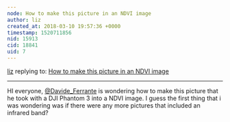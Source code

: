 ```yaml
---
node: How to make this picture in an NDVI image
author: liz
created_at: 2018-03-10 19:57:36 +0000
timestamp: 1520711856
nid: 15913
cid: 18841
uid: 7
---
```




[liz](../profile/liz) replying to: [How to make this picture in an NDVI image](../notes/Davide_Ferrante/03-10-2018/how-to-do-x)

----
HI everyone, [@Davide_Ferrante](/profile/Davide_Ferrante) is wondering how to make this picture that he took with a DJI Phantom 3 into a NDVI image. I guess the first thing that i was wondering was if there were any more pictures that included an infrared band?
